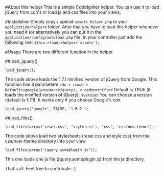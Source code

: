 #About this helper
This is a simple CodeIgniter helper. You can use it to load jQuery from cdn's or load js and css files into your views.

#Installation
Simply copy / upload <code>assets_helper.php</code> to your <code>application/helpers</code> folder.
After that you have to load this helper whenever you need it (or alternatively you can put it in the <code>application/config/autoload.php</code> file.
In your controller just add the following line:
<code>$this->load->helper('assets');</code>

#Usage
There are two different function in the helper.

##load_jquery()

  	load_jquery();
The code above loads the 1.7.1 minified version of jQuery from Google.
This function has 3 parameters
<code>$cdn</code> Default is google (you can use jquery).
<code>$minified</code> Default is TRUE (it loads the minified version of jQuery).
<code>$version</code> You can choose a version (default is 1.7.1). It works only if you choose Google's cdn.

	load_jquery('google', FALSE, '1.6.2');

##load_files()

	load_files(array('reset.css', 'style.css'), 'css', 'css/new-theme');
The code above load two stylesheets (reset.css and style.css) from the css/new-theme directory into your view.

	load_files(array('jquery.someplugin.js'));
This one loads one js file (jquery.someplugin.js) from the js directory.

That's all. Feel free to contribute. :)

